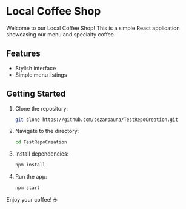 # Local Coffee Shop

Welcome to our Local Coffee Shop! This is a simple React application showcasing our menu and specialty coffee.

## Features
- Stylish interface
- Simple menu listings

## Getting Started
1. Clone the repository:
   ```bash
   git clone https://github.com/cezarpauna/TestRepoCreation.git
   ```
2. Navigate to the directory:
   ```bash
   cd TestRepoCreation
   ```
3. Install dependencies:
   ```bash
   npm install
   ```
4. Run the app:
   ```bash
   npm start
   ```

Enjoy your coffee! ☕
